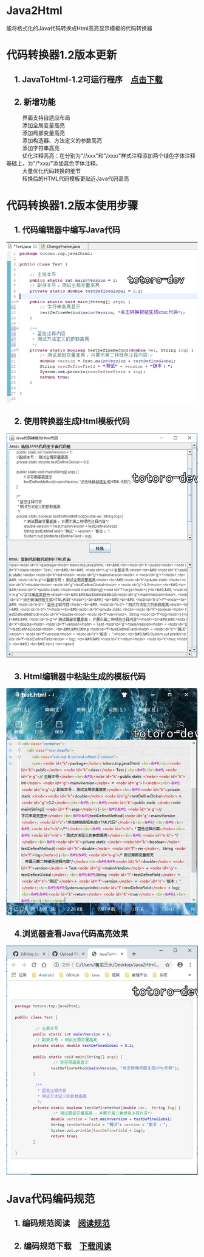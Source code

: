 # Java2Html
能将格式化的Java代码转换成Html高亮显示模板的代码转换器<br>

# 代码转换器1.2版本更新<br>
## &emsp;1. JavaToHtml-1.2可运行程序&emsp;<a href="https://github.com/totoro-dev/Java2Html/releases/download/1.2/JavaToHtml-1.2.jar">点击下载</a><br>
## &emsp;2. 新增功能<br>
&emsp;&emsp;&emsp;界面支持自适应布局<br>
&emsp;&emsp;&emsp;添加全局变量高亮<br>
&emsp;&emsp;&emsp;添加局部变量高亮<br>
&emsp;&emsp;&emsp;添加构造器、方法定义的参数高亮<br>
&emsp;&emsp;&emsp;添加字符串高亮<br>
&emsp;&emsp;&emsp;优化注释高亮：在分别为"//xxx"和"/xxx/"样式注释添加两个绿色字体注释基础上，为"/*xxx/"添加蓝色字体注释。<br>
&emsp;&emsp;&emsp;大量优化代码转换的细节<br>
&emsp;&emsp;&emsp;转换后的HTML代码模板更贴近Java代码高亮<br>

# 代码转换器1.2版本使用步骤<br>
## &emsp;1. 代码编辑器中编写Java代码<br>
<img src="img/1.2/JavaCode.webp"/><br>
## &emsp;2. 使用转换器生成Html模板代码<br>
<img src="img/1.2/Changer.webp"/><br>
## &emsp;3. Html编辑器中粘贴生成的模板代码<br>
<img src="img/1.2/HtmlCode.webp"/><br>
## &emsp;4.浏览器查看Java代码高亮效果<br>
<img src="img/1.2/Brower.webp"/><br>

# Java代码编码规范<br>
## &emsp;1. 编码规范阅读&emsp;<a href="编码规范.txt">阅读规范</a>
## &emsp;2. 编码规范下载&emsp;<a href="https://github.com/totoro-dev/Java2Html/releases/download/1.2/CodingSpecification.txt">下载阅读</a>
